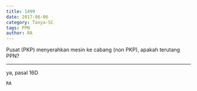 ```yaml
---
title: 1499
date: 2017-06-06
category: Tanya-SC
tags: PPN
author: RA
---
```


Pusat (PKP) menyerahkan mesin ke cabang (non PKP), apakah terutang PPN?

---

ya, pasal 16D

`RA`
